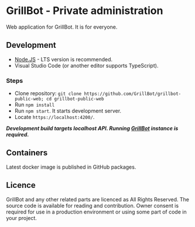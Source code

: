 # GrillBot - Private administration

Web application for GrillBot. It is for everyone.

## Development

- [Node.JS](https://nodejs.org/en/download) - LTS version is recommended.
- Visual Studio Code (or another editor supports TypeScript).

### Steps

- Clone repository: `git clone https://github.com/GrillBot/grillbot-public-web; cd grillbot-public-web`
- Run `npm install`
- Run `npm start`. It starts development server.
- Locate `https://localhost:4200/`.

***Development build targets localhost API. Running [GrillBot](https://github.com/GrillBot/grillbot) instance is required.***

## Containers

Latest docker image is published in GitHub packages.

## Licence

GrillBot and any other related parts are licenced as All Rights Reserved. The source code is available for reading and contribution. Owner consent is required for use in a production environment or using some part of code in your project.
